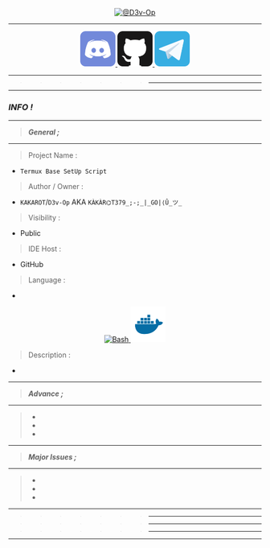 <ORG-LOGO >
<P align='center' >
 <A
  href='https://github.com/organizations/Dev_Op/'
  target='blank'
 >
   <IMG
     alt='@D3v-Op'
     src='https://avatars.githubusercontent.com/u/77237764?s=200&v=4'
  />
 </A>
</P>
</ORG-LOGO>

___
<P align='center' >
<DISCORD>
<A href='858650202219216926' >
<img
  src='https://raw.githubusercontent.com/edent/SuperTinyIcons/master/images/svg/discord.svg'
  alt='KAKAROT379#9223'
  height='70'
  width='70'
/>
</A>
</DISCORD>

<GITHUB>
<A href='https://github.com/KAKAROT-D3v-Op' >
<img
  src='https://raw.githubusercontent.com/edent/SuperTinyIcons/master/images/svg/github.svg'
  alt='/KAKAROT-D3v-Op'
  height='70'
  width='70'
/>
</A>
</GITHUB>

<TELEGRAM>
<A href='https://t.me/KAKAROT379' >
<img
  src='https://raw.githubusercontent.com/edent/SuperTinyIcons/master/images/svg/telegram.svg'
  alt='@KAKAROT379'
  height='70'
  width='70'
/>
</A>
</TELEGRAM>
</P>

___
>>>>>>> ___
___

### ***INFO !***
___

> ***General ;***
___

> Project Name :
 - ```Termux Base SetUp Script```
> Author / Owner :
 - ```KAKAROT```/```D3v-Op``` AKA ```KÀKÀR⌬T379_;-;_|_GO|⟨Û_ツ_```
> Visibility :
 - Public
> IDE Host :
 - GitHub
> Language :
   -

<p align='center'>

<a href='https://www.gnu.org/software/bash/' target='blank' >
<img src='https://www.vectorlogo.zone/logos/gnu_bash/gnu_bash-icon.svg' alt='Bash' width='70' height='70' />
</a>



<a href='https://www.docker.com/' target='blank' >
<img src='https://raw.githubusercontent.com/edent/SuperTinyIcons/master/images/svg/docker.svg' alt='Bash' width='70' height='70' />
</a>

</p>

> Description :
 - 
___

>***Advance ;***
___

> -
> -
> -

___

>***Major Issues ;***
___

> -
> -
> -

___
>>>>>>> ___

>>>>>>> ___

>>>>>>> ___
___
